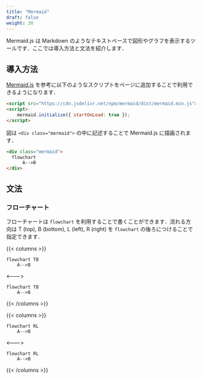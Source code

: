 ```yaml
---
title: "Mermaid"
draft: false
weight: 30
---
```

Mermaid.js は Markdown のようなテキストベースで図形やグラフを表示するツールです．ここでは導入方法と文法を紹介します．

## 導入方法

[Mermaid.js](https://mermaid-js.github.io/mermaid/) を参考に以下のようなスクリプトをページに追加することで利用できるようになります．

```html
<script src="https://cdn.jsdelivr.net/npm/mermaid/dist/mermaid.min.js"></script>
<script>
    mermaid.initialize({ startOnLoad: true });
</script>
```

図は `<div class="mermaid">` の中に記述することで Mermaid.js に描画されます．

```html
<div class="mermaid">
  flowchart
      A-->B
</div>
```

## 文法

### **フローチャート**

フローチャートは `flowchart` を利用することで書くことができます．流れる方向は T (top), B (bottom), L (left), R (right) を `flowchart` の後ろにつけることで指定できます．

{{< columns >}}

```mermaid
flowchart TB
    A-->B
```

<--->

```mermaid
flowchart TB
    A-->B
```

{{< /columns >}}

{{< columns >}}

```mermaid
flowchart RL
    A-->B
```

<--->

```mermaid
flowchart RL
    A-->B
```

{{< /columns >}}
